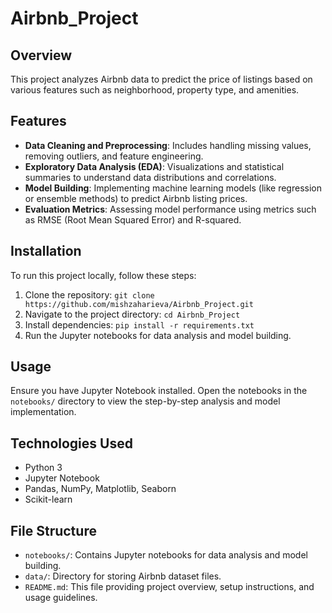 # Airbnb_Project

## Overview
This project analyzes Airbnb data to predict the price of listings based on various features such as neighborhood, property type, and amenities.

## Features
- **Data Cleaning and Preprocessing**: Includes handling missing values, removing outliers, and feature engineering.
- **Exploratory Data Analysis (EDA)**: Visualizations and statistical summaries to understand data distributions and correlations.
- **Model Building**: Implementing machine learning models (like regression or ensemble methods) to predict Airbnb listing prices.
- **Evaluation Metrics**: Assessing model performance using metrics such as RMSE (Root Mean Squared Error) and R-squared.

## Installation
To run this project locally, follow these steps:
1. Clone the repository: `git clone https://github.com/mishzaharieva/Airbnb_Project.git`
2. Navigate to the project directory: `cd Airbnb_Project`
3. Install dependencies: `pip install -r requirements.txt`
4. Run the Jupyter notebooks for data analysis and model building.

## Usage
Ensure you have Jupyter Notebook installed. Open the notebooks in the `notebooks/` directory to view the step-by-step analysis and model implementation.

## Technologies Used
- Python 3
- Jupyter Notebook
- Pandas, NumPy, Matplotlib, Seaborn
- Scikit-learn

## File Structure
- `notebooks/`: Contains Jupyter notebooks for data analysis and model building.
- `data/`: Directory for storing Airbnb dataset files.
- `README.md`: This file providing project overview, setup instructions, and usage guidelines.
